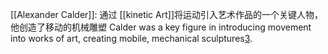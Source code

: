 [[Alexander Calder]]: 通过 [[kinetic Art]]将运动引入艺术作品的一个关键人物，他创造了移动的机械雕塑 Calder was a key figure in introducing movement into works of art, creating mobile, mechanical sculptures[3](https://magazine.artland.com/top-ten-kinetic-art-artists-and-pioneers/).